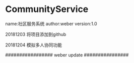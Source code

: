 # CommunityService
name:社区服务系统
author:weber
version:1.0


20181203
将项目添加到github


20181204
模拟多人协同功能


#################
weber update
################
